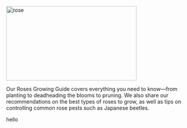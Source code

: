 <!DOCTYPE html>
<html>
	<head>
		<title>Image</title>
	</head>
	<body>
		<img src="C:\D\rose.jfif" alt="rose" width="350" height="200">
		<p>Our Roses Growing Guide covers everything you need to know—from planting to deadheading the blooms to pruning. We also share our recommendations on the best types of roses to grow, as well as tips on controlling common rose pests such as Japanese beetles.</p>
		<p>hello</p>
	</body>
</html>
